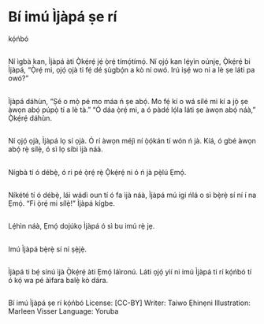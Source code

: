 # Bí imú Ìjàpá ṣe rí
kọ́ńbó

##
Ní ìgbà kan, Ìjàpá àti Ọ̀kẹ́rẹ́
jẹ́ ọ̀rẹ́ tímọ́tímọ́. Ní ọjọ́ kan
lẹ́yìn oúnjẹ, Ọ̀kẹ́rẹ́ bi Ìjàpá,
“Ọ̀rẹ́ mi, ọjọ́ ọjà ti fẹ́ dé
ṣùgbọ́n a kò ní owó. Irú iṣẹ́
wo ni a lè ṣe láti pa owó?”


##
Ìjàpá dáhùn, “Ṣé o mọ̀ pé mo
máa ń ṣe abọ́. Mo fẹ́ kí o wá
sílé mi kí a jọ̀ ṣe àwọn abọ́
púpọ̀ tí a lè tà.”
“Ó dáa ọ̀rẹ́ mi, a ó pàdé lọ́la
láti ṣe àwọn abọ́ náà,” Ọ̀kẹ́rẹ́
dáhùn.


##
Ní ọjọ́ ọjà, Ìjàpá lọ sí ọjà.
Ó rí àwọn méjì ní ọ̀ọ́kán tí
wón ń jà. Kíá, ó gbé àwọn
abọ́ rẹ̀ sílẹ̀, ó sì lọ síbi ìjà náà.


##
Nígbà tí ó débẹ̀, ó ri pé ọ̀rẹ́
rẹ̀ Ọ̀kẹ́rẹ́ ni ó ń jà pẹ̀lú Ẹmọ́.


##
Níkété tí ó débẹ̀, láì wádì oun
tí ó fa ìjà náà, Ìjàpá mú igi ńlá
o sì bẹ̀rẹ̀ sí ní í na Ẹmọ́.
“Fi ọ̀rẹ́ mi sílẹ̀!” Ìjàpá kígbe.


##
Lẹ́hìn náà, Ẹmọ́ dojúkọ Ìjàpá
ó sì bu imú rẹ̀ jẹ.


##
Imú Ìjàpá bẹ̀rẹ̀ sí ní ṣẹ̀jẹ̀.


##
Ìjàpá ti bẹ́ sínú ìjà Ọ̀kẹ́rẹ́ àti
Ẹmọ́ láìronú.
Láti ọjọ́ yìí ni imú Ìjàpá ti rí
kọ́ńbó tí ó kọ́ wa pé àìfara
balẹ̀ kò dára.


##
Bí imú Ìjàpá ṣe rí kọ́ńbó
License: [CC-BY]
Writer: Taiwo Ẹhinẹni
Illustration: Marleen Visser
Language: Yoruba
